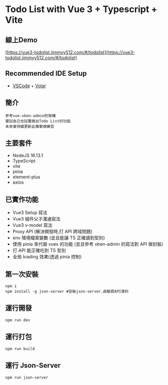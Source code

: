 # Todo List with Vue 3 + Typescript + Vite
## 線上Demo
[https://vue3-todolist.jimmyy512.com/#/todolist](https://vue3-todolist.jimmyy512.com/#/todolist)
## Recommended IDE Setup

- [VSCode](https://code.visualstudio.com/) + [Volar](https://marketplace.visualstudio.com/items?itemName=johnsoncodehk.volar)

## 簡介

```
參考vue-vben-admin的架構
嘗試自己也試著做出Todo List的功能
未來會持續更新此專案做練習
```

## 主要套件

- NodeJS 16.13.1
- TypeScript
- vite
- pinia
- element-plus
- axios

## 已實作功能

- Vue3 Setup 寫法
- Vue3 組件父子溝通寫法
- Vue3 v-model 寫法
- Proxy API (解決開發時,打 API 跨域問題)
- env 環境檔案變數 (並且能讓 TS 正確讀到型別)
- 使用 pinia 來代替 vuex 的功能 (並且參考 vben-admin 的寫法對 API 做封裝)
- 打 API 能正確吃到 TS 型別
- 全局 loading 效果(透過 pinia 控制)

## 第一次安裝

```sh=
npm i
npm install -g json-server #安裝json-server,啟動假API資料
```

## 運行開發

```sh=
npm run dev
```

## 運行打包

```sh=
npm run build
```

## 運行 Json-Server

```sh=
npm run json-server
```

